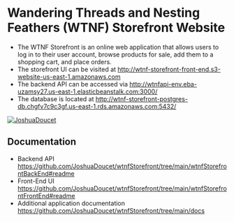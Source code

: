 # Wandering Threads and Nesting Feathers (WTNF) Storefront Website
- The WTNF Storefront is an online web application that allows users to log in to their user account, browse products for sale, add them to a shopping cart, and place orders.
- The storefront UI can be visited at http://wtnf-storefront-front-end.s3-website-us-east-1.amazonaws.com
- The backend API can be accessed via http://wtnfapi-env.eba-uzamsy27.us-east-1.elasticbeanstalk.com:3000/
- The database is located at http://wtnf-storefront-postgres-db.chgfv7c9c3gf.us-east-1.rds.amazonaws.com:5432/

[![JoshuaDoucet](https://circleci.com/gh/JoshuaDoucet/wtnfStorefront.svg?style=svg)](https://app.circleci.com/pipelines/github/JoshuaDoucet/wtnfStorefront?filter=all)


## Documentation
* Backend API https://github.com/JoshuaDoucet/wtnfStorefront/tree/main/wtnfStorefrontBackEnd#readme
* Front-End UI https://github.com/JoshuaDoucet/wtnfStorefront/tree/main/wtnfStorefrontFrontEnd#readme
* Additional application documentation https://github.com/JoshuaDoucet/wtnfStorefront/tree/main/docs
